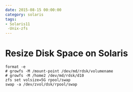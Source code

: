 ```yaml
--- 
date: 2015-08-15 00:00:00
category: solaris
tags: 
- Solaris11
 -Unix-zfs
---
```

# Resize Disk Space on Solaris 

    format -e
    # growfs -M /mount-point /dev/md/rdsk/volumename
    # growfs -M /home2 /dev/md/rdsk/d10
    zfs set volsize=5G rpool/swap
    swap -a /dev/zvol/dsk/rpool/swap